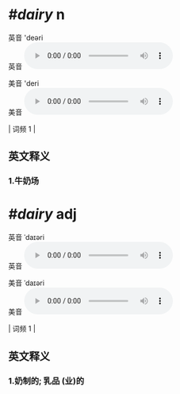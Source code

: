 # ***\#dairy*** n
英音 'deəri  
英音
<audio src="./media/dairy1.aac" controls="controls"></audio>

美音 'deri  
美音
<audio src="./media/dairy2.aac" controls="controls"></audio>



| 词频 1 |  

英文释义
---
### 1.**牛奶场**  


# ***\#dairy*** adj
英音 ˈdaɪəri  
英音
<audio src="./media/dairy1.aac" controls="controls"></audio>

美音 ˈdaɪəri  
美音
<audio src="./media/dairy2.aac" controls="controls"></audio>



| 词频 1 |  

英文释义
---
### 1.**奶制的; 乳品 (业)的**  


